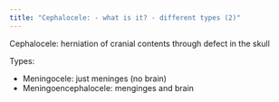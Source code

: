 ```yaml
---
title: "Cephalocele: - what is it? - different types (2)"
---
```

Cephalocele: herniation of cranial contents through defect in the skull

Types:
- Meningocele: just meninges (no brain)
- Meningoencephalocele: menginges and brain

